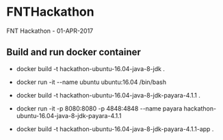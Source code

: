 # FNTHackathon
FNT Hackathon - 01-APR-2017

## Build and run docker container

- docker build -t hackathon-ubuntu-16.04-java-8-jdk .
- docker run -it --name ubuntu ubuntu:16.04 /bin/bash

- docker build -t hackathon-ubuntu-16.04-java-8-jdk-payara-4.1.1 .
- docker run -it -p 8080:8080 -p 4848:4848 --name payara hackathon-ubuntu-16.04-java-8-jdk-payara-4.1.1

- docker build -t hackathon-ubuntu-16.04-java-8-jdk-payara-4.1.1-app .
